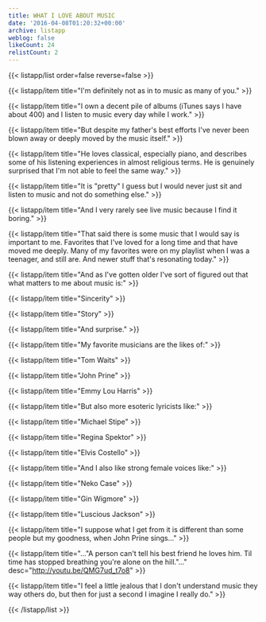 ```yaml
---
title: WHAT I LOVE ABOUT MUSIC
date: '2016-04-08T01:20:32+00:00'
archive: listapp
weblog: false
likeCount: 24
relistCount: 2
---
```



{{< listapp/list order=false reverse=false >}}

   {{< listapp/item title="I'm definitely not as in to music as many of you." >}}

   {{< listapp/item title="I own a decent pile of albums (iTunes says I have about 400) and I listen to music every day while I work." >}}

   {{< listapp/item title="But despite my father's best efforts I've never been blown away or deeply moved by the music itself." >}}

   {{< listapp/item title="He loves classical, especially piano, and describes some of his listening experiences in almost religious terms. He is genuinely surprised that I'm not able to feel the same way." >}}

   {{< listapp/item title="It is \"pretty\" I guess but I would never just sit and listen to music and not do something else." >}}

   {{< listapp/item title="And I very rarely see live music because I find it boring." >}}

   {{< listapp/item title="That said there is some music that I would say is important to me. Favorites that I've loved for a long time and that have moved me deeply. Many of my favorites were on my playlist when I was a teenager, and still are. And newer stuff that's resonating today." >}}

   {{< listapp/item title="And as I've gotten older I've sort of figured out that what matters to me about music is:" >}}

   {{< listapp/item title="Sincerity" >}}

   {{< listapp/item title="Story" >}}

   {{< listapp/item title="And surprise." >}}

   {{< listapp/item title="My favorite musicians are the likes of:" >}}

   {{< listapp/item title="Tom Waits" >}}

   {{< listapp/item title="John Prine" >}}

   {{< listapp/item title="Emmy Lou Harris" >}}

   {{< listapp/item title="But also more esoteric lyricists like:" >}}

   {{< listapp/item title="Michael Stipe" >}}

   {{< listapp/item title="Regina Spektor" >}}

   {{< listapp/item title="Elvis Costello" >}}

   {{< listapp/item title="And I also like strong female voices like:" >}}

   {{< listapp/item title="Neko Case" >}}

   {{< listapp/item title="Gin Wigmore" >}}

   {{< listapp/item title="Luscious Jackson" >}}

   {{< listapp/item title="I suppose what I get from it is different than some people but my goodness, when John Prine sings..." >}}

   {{< listapp/item title="...\"A person can't tell his best friend he loves him. Til time has stopped breathing you're alone on the hill.\"..."
      desc="http://youtu.be/QMG7ud_t7o8" >}}

   {{< listapp/item title="I feel a little jealous that I don't understand music they way others do, but then for just a second I imagine I really do." >}}

{{< /listapp/list >}}
